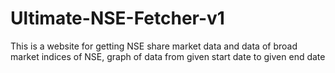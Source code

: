 # Ultimate-NSE-Fetcher-v1
This is a website for getting NSE share market data and data of broad market indices of NSE, graph of data from given start date to given end date
